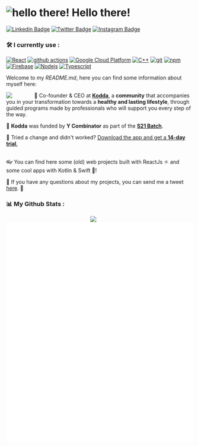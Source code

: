 # <img src="https://user-images.githubusercontent.com/9059670/216249068-2c4632b9-0f1a-4a23-9cd5-3049dc328365.png" alt="hello there!" width="36"/> Hello there! 

[![Linkedin Badge](https://img.shields.io/badge/-mikealvaradol-blue?style=flat&logo=Linkedin&logoColor=white&link=https://www.linkedin.com/in/mikealvaradol/)](https://www.linkedin.com/in/mikealvaradol/)
[![Twitter Badge](https://img.shields.io/badge/-@_mikealvaradol-black?style=flat&labelColor=black&logo=x&logoColor=white&link=https://twitter.com/mikealvaradol)](https://twitter.com/mikealvaradol)
[![Instagram Badge](https://img.shields.io/badge/-@_mikealvaradol-purple?style=flat&logo=instagram&logoColor=white&link=https://instagram.com/mikealvaradol/)](https://instagram.com/mikealvaradol)

<h3> 🛠️ I currently use : </h3>
<p>
  <a href="https://reactjs.org/" ><img alt="React" src="https://img.shields.io/badge/-React-45b8d8?style=flat-square&logo=react&logoColor=white" /></a>
  <a href="https://docs.github.com/en/actions" ><img alt="github actions" src="https://img.shields.io/badge/-Github_Actions-2088FF?style=flat-square&logo=github-actions&logoColor=white" /></a>
  <a href="https://cloud.google.com/" ><img alt="Google Cloud Platform" src="https://img.shields.io/badge/-Google_Cloud_Platform-1a73e8?style=flat-square&logo=google-cloud&logoColor=white"/></a>
  <a href="https://cplusplus.com/doc/" ><img alt="C++" src="https://img.shields.io/badge/-++-1d229b?style=flat-square&logo=c&logoColor=white" /></a>
  <a href="https://github.com/" ><img alt="git" src="https://img.shields.io/badge/-Git-black?style=flat-square&logo=github&logoColor=white" /></a>
  <a href="https://www.npmjs.com/" ><img alt="npm" src="https://img.shields.io/badge/-NPM-CB3837?style=flat-square&logo=npm&logoColor=white" /></a>
  <a href="https://firebase.google.com/" ><img alt="Firebase" src="https://img.shields.io/badge/-Firebase-red?style=flat-square&logo=firebase&logoColor=white" /></a>
  <a href="https://nodejs.org/en/" ><img alt="Nodejs" src="https://img.shields.io/badge/-Nodejs-43853d?style=flat-square&logo=Node.js&logoColor=white" /></a>
  <a href="https://www.typescriptlang.org/" ><img alt="Typescript" src="https://img.shields.io/badge/-Typescript-yellow?style=flat-square&logo=typescript&logoColor=white" /></a>
</p>

Welcome to my *README.md*, here you can find some information about myself here: 

<a href="https://apps.apple.com/us/app/kodda/id6475354577">
  <img src="https://github.com/user-attachments/assets/cf50a323-e756-4e85-828a-309416184b23" width="15%" align="left"/>
</a>

💜 Co-founder & CEO at [**Kodda**](https://kodda.com/), a **community** that accompanies you in your transformation towards a **healthy and lasting lifestyle**, through guided programs made by professionals who will support you every step of the way.  

🧡 **Kodda** was funded by **Y Combinator** as part of the [**S21 Batch**](https://www.ycombinator.com/companies/kodda).  

🏃 Tried a change and didn't worked? [Download the app and get a **14-day trial**.](https://apps.apple.com/us/app/kodda/id6475354577)
</br>
</br>

👓 You can find here some (old) web projects built with ReactJs ⚛️ and some cool apps with Kotlin & Swift 📱!

🦆 If you have any questions about my projects, you can send me a tweet [here](https://twitter.com/MikeAlvaradoL). 🙌

<h3> 📊 My Github Stats : </h3>

<a href="https://www.linkedin.com/in/mikealvaradol/">
  <img src="https://user-images.githubusercontent.com/9059670/215300675-9dae9f85-f51f-4ba4-83df-b1712f149846.gif" width="55%" align="right"/>
</a>

![Stats Overview](https://github.com/MikeAlvarado/github-stats-transparent/blob/output/generated/overview.svg)
![Most Used Languages](https://raw.githubusercontent.com/MikeAlvarado/github-stats-transparent/output/generated/languages.svg)

<!-- Thanks for coming by, you are: ![](https://visitor-badge.glitch.me/badge?page_id=mikealvaradol&left_color=purple&right_color=purple) -->

